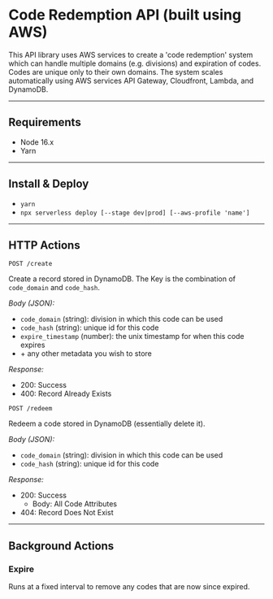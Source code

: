 # Code Redemption API (built using AWS)

This API library uses AWS services to create a 'code redemption' system which can
handle multiple domains (e.g. divisions) and expiration of codes. Codes are
unique only to their own domains. The system scales automatically using AWS
services API Gateway, Cloudfront, Lambda, and DynamoDB.

---

## Requirements

- Node 16.x
- Yarn

---

## Install & Deploy

- `yarn`
- `npx serverless deploy [--stage dev|prod] [--aws-profile 'name']`

---

## HTTP Actions

`POST /create`

Create a record stored in DynamoDB. The Key is the combination of `code_domain` and `code_hash`.

_Body (JSON):_

- `code_domain` (string): division in which this code can be used
- `code_hash` (string): unique id for this code
- `expire_timestamp` (number): the unix timestamp for when this code expires
- \+ any other metadata you wish to store

_Response:_

- 200: Success
- 400: Record Already Exists

`POST /redeem`

Redeem a code stored in DynamoDB (essentially delete it).

_Body (JSON):_

- `code_domain` (string): division in which this code can be used
- `code_hash` (string): unique id for this code

_Response:_

- 200: Success
  - Body: All Code Attributes
- 404: Record Does Not Exist

---

## Background Actions

### Expire

Runs at a fixed interval to remove any codes that are now since expired.
